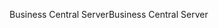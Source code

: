 <span data-ttu-id="46be1-101">Business Central Server</span><span class="sxs-lookup"><span data-stu-id="46be1-101">Business Central Server</span></span>